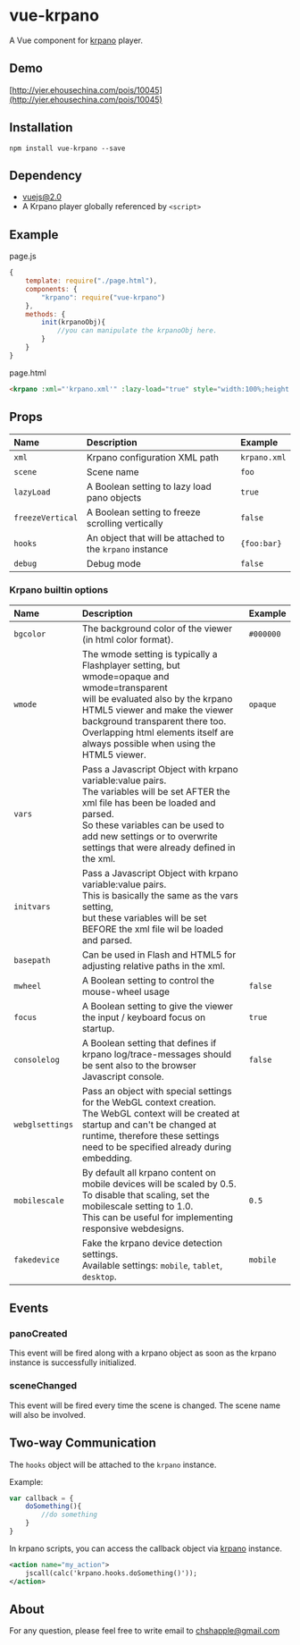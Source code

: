 # vue-krpano

A Vue component for [krpano](http://www.krpano.com) player.

## Demo

[http://yier.ehousechina.com/pois/10045](http://yier.ehousechina.com/pois/10045)

## Installation

```
npm install vue-krpano --save
```

## Dependency

* [vuejs@2.0](http://vuejs.org)
* A Krpano player globally referenced by `<script>`


## Example

page.js

```js
{
    template: require("./page.html"),
    components: {
        "krpano": require("vue-krpano")
    },
    methods: {
        init(krpanoObj){
            //you can manipulate the krpanoObj here.
        }
    }
}
```

page.html

```html
<krpano :xml="'krpano.xml'" :lazy-load="true" style="width:100%;height:400px" @panoCreated="init"></krpano>
```

## Props

|Name|Description|Example|
|:--|:--|:--|
|`xml`|Krpano configuration XML path|`krpano.xml`|
|`scene`|Scene name|`foo`|
|`lazyLoad`|A Boolean setting to lazy load pano objects|`true`|
|`freezeVertical`|A Boolean setting to freeze scrolling vertically|`false`|
|`hooks`|An object that will be attached to the `krpano` instance|`{foo:bar}`|
|`debug`|Debug mode|`false`|

### Krpano builtin options

|Name|Description|Example|
|:--|:--|:--|
|`bgcolor`|The background color of the viewer (in html color format).|`#000000`|
|`wmode`|The wmode setting is typically a Flashplayer setting, but wmode=opaque and wmode=transparent<br/> will be evaluated also by the krpano HTML5 viewer and make the viewer background transparent there too. <br/>Overlapping html elements itself are always possible when using the HTML5 viewer.|`opaque`|
|`vars`|Pass a Javascript Object with krpano variable:value pairs.<br/>The variables will be set AFTER the xml file has been be loaded and parsed.<br/>So these variables can be used to add new settings or to overwrite settings that were already defined in the xml.||
|`initvars`|Pass a Javascript Object with krpano variable:value pairs.<br/>This is basically the same as the vars setting, <br/>but these variables will be set BEFORE the xml file wil be loaded and parsed.||
|`basepath`|Can be used in Flash and HTML5 for adjusting relative paths in the xml.||
|`mwheel`|A Boolean setting to control the mouse-wheel usage|`false`|
|`focus`|A Boolean setting to give the viewer the input / keyboard focus on startup.|`true`|
|`consolelog`|A Boolean setting that defines if krpano log/trace-messages should be sent also to the browser Javascript console.|`false`|
|`webglsettings`|Pass an object with special settings for the WebGL context creation.<br/>The WebGL context will be created at startup and can't be changed at runtime, therefore these settings need to be specified already during embedding.||
|`mobilescale`|By default all krpano content on mobile devices will be scaled by 0.5.<br/>To disable that scaling, set the mobilescale setting to 1.0.<br/>This can be useful for implementing responsive webdesigns.|`0.5`|
|`fakedevice`|Fake the krpano device detection settings.<br/>Available settings: `mobile`, `tablet`, `desktop`.|`mobile`|

## Events

### panoCreated

This event will be fired along with a krpano object as soon as the krpano instance is successfully initialized.

### sceneChanged

This event will be fired every time the scene is changed. The scene name will also be involved.


## Two-way Communication

The `hooks` object will be attached to the `krpano` instance.

Example:

```js
var callback = {
    doSomething(){
        //do something
    }
}
```

In krpano scripts, you can access the callback object via [krpano](https://krpano.com/docu/actions/#jscall
) instance.

```xml
<action name="my_action">
    jscall(calc('krpano.hooks.doSomething()'));
</action>
```

## About

For any question, please feel free to write email to chshapple@gmail.com
